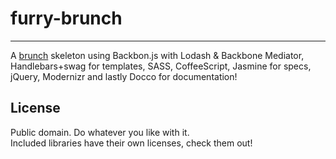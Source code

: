 # furry-brunch
----

A [brunch](http://brunch.io) skeleton using Backbon.js with Lodash &amp; Backbone Mediator, Handlebars+swag for templates, SASS, CoffeeScript, Jasmine for specs, jQuery, Modernizr and lastly Docco for documentation!

## License
Public domain. Do whatever you like with it.  
Included libraries have their own licenses, check them out!
